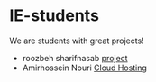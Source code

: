 # IE-students

We are students with great projects!

- roozbeh sharifnasab [project](https://github.com/rsharifnasab/os_project)
- Amirhossein Nouri [Cloud Hosting](https://github.com/amirhosseinNouri/cloud-hosting-front)